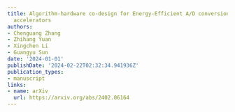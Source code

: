 ```yaml
---
title: Algorithm-hardware co-design for Energy-Efficient A/D conversion in ReRAM-based
  accelerators
authors:
- Chenguang Zhang
- Zhihang Yuan
- Xingchen Li
- Guangyu Sun
date: '2024-01-01'
publishDate: '2024-02-22T02:32:34.941936Z'
publication_types:
- manuscript
links:
- name: arXiv
  url: https://arxiv.org/abs/2402.06164
---
```

